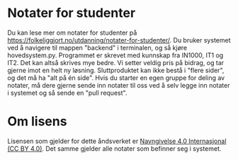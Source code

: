 # Notater for studenter
Du kan lese mer om notater for studenter på https://folkeliggjort.no/utdanning/notater-for-studenter/. Du bruker systemet ved å navigere til mappen "backend" i terminalen, og så kjøre hovedsystem.py. Programmet er skrevet med kunnskap fra IN1000, IT1 og IT2. Det kan altså skrives mye bedre. Vi setter veldig pris på bidrag, og tar gjerne imot en helt ny løsning. Sluttproduktet kan ikke bestå i "flere sider", og det må ha "alt på én side". Hvis du starter en egen gruppe for deling av notater, må dere gjerne sende inn notater til oss ved å selv legge inn notater i systemet og så sende en "pull request". 

# Om lisens
Lisensen som gjelder for dette åndsverket er <a href = "https://creativecommons.org/licenses/by/4.0/deed.no">Navngivelse 4.0 Internasjonal (CC BY 4.0)</a>. Det samme gjelder alle notater som befinner seg i systemet.
